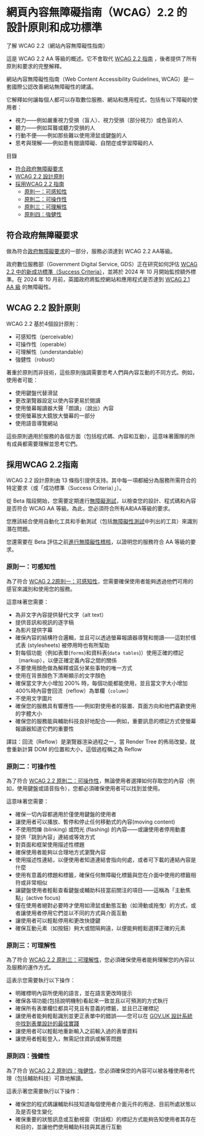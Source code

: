 # 網頁內容無障礙指南（WCAG）2.2 的設計原則和成功標準

了解 WCAG 2.2（網站內容無障礙性指南）

這是 WCAG 2.2 AA 等級的概述。它不會取代 [WCAG 2.2 指南](https://www.w3.org/TR/WCAG22/) ，後者提供了所有原則和要求的完整解釋。

網站內容無障礙性指南（Web Content Accessibility Guidelines, WCAG）是一套國際公認改善網站無障礙性的建議。

它解釋如何讓每個人都可以存取數位服務、網站和應用程式，包括有以下障礙的使用者：

- 視力——例如嚴重視力受損（盲人）、視力受損（部分視力）或色盲的人
- 聽力——例如耳聾或聽力受損的人
- 行動不便——例如那些難以使用滑鼠或鍵盤的人
- 思考與理解——例如患有閱讀障礙、自閉症或學習障礙的人

目錄

 - [符合政府無障礙要求](#符合政府無障礙要求)
 - [WCAG 2.2 設計原則](#wcag-22設計原則)
 - [採用WCAG 2.2 指南](#wcag-22設計原則)
    - [原則一：可感知性](#原則一可感知性)
    - [原則二：可操作性](#原則二可操作性)
    - [原則三：可理解性](#原則三可理解性)
    - [原則四：強健性](#原則四強健性)

## 符合政府無障礙要求

做為符合[政府無障礙要求](https://www.gov.uk/service-manual/helping-people-to-use-your-service/making-your-service-accessible-an-introduction#meeting-government-accessibility-requirements)的一部分，服務必須達到 WCAG
2.2 AA等級。

政府數位服務部（Government Digital Service, GDS）正在研究如何評估 [WCAG 2.2 中的新成功標準（Success Criteria）](https://www.w3.org/TR/WCAG22/)，並將於 2024 年 10 月開始監控額外標準。在 2024 年 10 月前，英國政府將監控網站和應用程式是否達到 [WCAG 2.1 AA 級](https://www.w3.org/TR/WCAG21/) 的無障礙性。

## WCAG 2.2 設計原則

WCAG 2.2 基於4個設計原則：

- 可感知性（perceivable）
- 可操作性（operable）
- 可理解性（understandable）
- 強健性（robust）

著重於原則而非技術，這些原則強調需要思考人們與內容互動的不同方式。例如，使用者可能：

- 使用鍵盤代替滑鼠
- 更改瀏覽器設定以使內容更易於閱讀
- 使用螢幕報讀器大聲「朗讀」（說出）內容
- 使用螢幕放大鏡放大螢幕的一部分
- 使用語音導覽網站

這些原則適用於服務的各個方面（包括程式碼、內容和互動），這意味著團隊的所有成員都需要理解並思考它們。

## 採用WCAG 2.2指南

WCAG 2.2 設計原則由 13 條指引提供支持。其中每一項都細分為服務所需符合的特定要求（或「成功標準（Success Criteria）」）。

從 Beta 階段開始，您需要定期進行[無障礙測試](https://www.gov.uk/service-manual/technology/testing-for-accessibility)，以檢查您的設計、程式碼和內容是否符合 WCAG AA 等級。為此，您必須符合所有A和AA等級的要求。

您應該結合使用自動化工具和手動測試（包括[無障礙性測試](https://www.gov.uk/service-manual/helping-people-to-use-your-service/testing-for-accessibility)中列出的工具）來識別潛在問題。

您還需要在 Beta 評估之前[進行無障礙性稽核](https://www.gov.uk/service-manual/helping-people-to-use-your-service/making-your-service-accessible-an-introduction/#getting-an-accessibility-audit)，以證明您的服務符合 AA 等級的要求。

### 原則一：可感知性

為了符合 [WCAG 2.2原則一：可感知性](https://www.w3.org/TR/WCAG22/#perceivable)，您需要確保使用者能夠透過他們可用的感官來識別和使用您的服務。

這意味著您需要：

- 為非文字內容提供替代文字（alt text）
- 提供音訊和視訊的逐字稿
- 為影片提供字幕
- 確保內容的結構符合邏輯，並且可以透過螢幕報讀器導覽和閱讀——這對於樣式表 (stylesheets) 被停用時也有所幫助
- 對每個功能（例如表單(`forms`)和資料表(`data tables`)）使用正確的標記（markup），以便正確定義內容之間的關係
- 不要使用顏色做為解釋或區分某些事物的唯一方式
- 使用在背景顏色下清晰顯示的文字顏色
- 確保當文字大小增加 200% 時，每個功能都能使用，並且當文字大小增加 400%時內容會回流（reflow）為單欄（`column`）
- 不使用文字圖片
- 確保您的服務具有響應性——例如對使用者的裝置、頁面方向和他們喜歡使用的字體大小
- 確保您的服務能與輔助科技良好地配合——例如，重要訊息的標記方式使螢幕報讀器知道它們的重要性

譯註：回流（Reflow）是瀏覽器渲染過程之一，當 Render Tree 的佈局改變，就會重新計算 DOM 的位置和大小，這個過程稱之為 Reflow

### 原則二：可操作性

為了符合 [WCAG 2.2 原則二：可操作性](https://www.w3.org/TR/WCAG22/#operable)，無論使用者選擇如何存取您的內容（例如，使用鍵盤或語音指令），您都必須確保使用者可以找到並使用。

這意味著您需要：

- 確保一切內容都適用於僅使用鍵盤的使用者
- 讓使用者可以播放、暫停和停止任何移動式的內容(moving content)
- 不使用閃爍 (blinking) 或閃光 (flashing) 的內容——或讓使用者停用動畫
- 提供「跳到內容」連結或等效方式
- 對頁面和框架使用描述性標題
- 確保使用者能夠以合理地方式瀏覽內容
- 使用描述性連結，以便使用者知道連結會指向何處，或者可下載的連結內容是什麼
- 使用有意義的標題和標籤，確保任何無障礙化標籤與您在介面中使用的標籤相符或非常相似
- 讓鍵盤使用者輕鬆查看鍵盤或輔助科技當前關注的項目——這稱為「主動焦點」(active focus)
- 僅在使用者絕對必要時才使用如滑鼠或動態互動（如滑動或拖曳）的方式，或者讓使用者停用它們並以不同的方式與介面互動
- 讓使用者可以輕鬆停用和更改快捷鍵
- 確保互動元素（如按鈕）夠大或間隔夠遠，以便能夠輕鬆選擇正確的元素

### 原則三：可理解性

為了符合 [WCAG
2.2 原則三：可理解性](https://www.w3.org/TR/WCAG22/#understandable)，您必須確保使用者能夠理解您的內容以及服務的運作方式。

這表示您需要執行以下操作：

- 明確標明內容所使用的語言，並在語言更改時提示
- 確保各項功能(包括說明機制)看起來一致並且以可預測的方式執行
- 確保所有表單欄位都具可見且有意義的標籤，並且已正確標記
- 讓使用者能夠輕鬆識別並更正表單中的錯誤——您可以在 [GOV.UK 設計系統中找到表單設計的最佳實踐](https://design-system.service.gov.uk/)
- 讓使用者可以輕鬆地重新輸入之前輸入過的表單資料
- 讓使用者輕鬆登入，無需記住資訊或解答問題

### 原則四：強健性

為了符合 [WCAG
2.2 原則四：強健性](https://www.w3.org/TR/WCAG22/#robust)，您必須確保您的內容可以被各種使用者代理（包括輔助科技）可靠地解讀。

這表示著您需要執行以下操作：

- 確保您的程式碼讓輔助科技知道每個使用者介面元件的用途、目前所處狀態以及是否發生變化
- 確保重要的狀態訊息或互動視窗（對話框）的標記方式能夠告知使用者其存在和目的，並讓他們使用輔助科技與其進行互動
